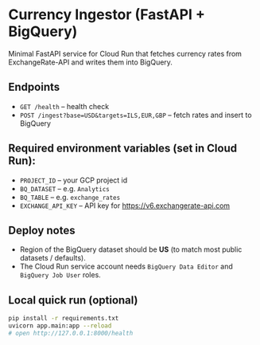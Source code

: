 # Currency Ingestor (FastAPI + BigQuery)

Minimal FastAPI service for Cloud Run that fetches currency rates from ExchangeRate-API
and writes them into BigQuery.

## Endpoints
- `GET /health` – health check
- `POST /ingest?base=USD&targets=ILS,EUR,GBP` – fetch rates and insert to BigQuery

## Required environment variables (set in Cloud Run):
- `PROJECT_ID` – your GCP project id
- `BQ_DATASET` – e.g. `Analytics`
- `BQ_TABLE` – e.g. `exchange_rates`
- `EXCHANGE_API_KEY` – API key for https://v6.exchangerate-api.com

## Deploy notes
- Region of the BigQuery dataset should be **US** (to match most public datasets / defaults).
- The Cloud Run service account needs `BigQuery Data Editor` and `BigQuery Job User` roles.

## Local quick run (optional)
```bash
pip install -r requirements.txt
uvicorn app.main:app --reload
# open http://127.0.0.1:8000/health
```
